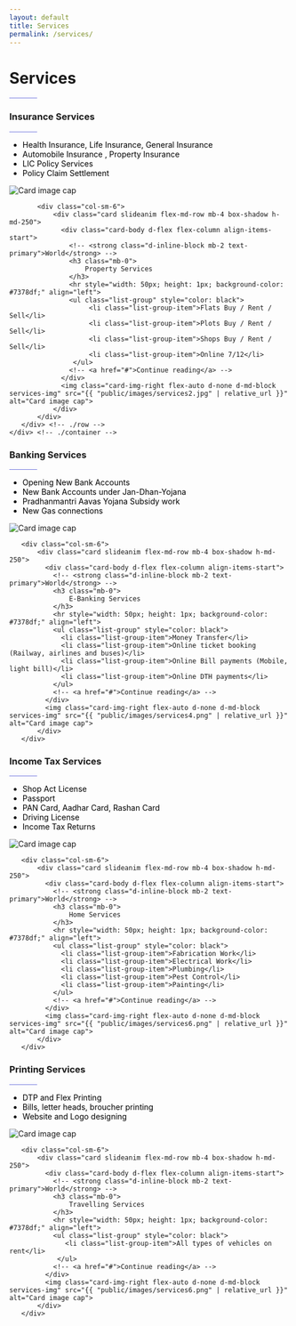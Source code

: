 ```yaml
---
layout: default
title: Services
permalink: /services/
---
```


<div id="bg-jumbotron" class="jumbotron jumbotron-fluid">
  <div class="container">
    <h1 class="times animated zoomIn" id="bg-jumbotron-text">Services</h1>
    <hr style="width: 50px; height: 1px; background-color: #7378df;" align="left">
  </div>
</div>

<div class="section">
    <div class="container">
       <div class="row animated zoomIn">
           <div class="col-sm-6">
                <div class="card slideanim flex-md-row mb-4 box-shadow h-md-250">
                  <div class="card-body d-flex flex-column align-items-start">
                    <!-- <strong class="d-inline-block mb-2 text-primary">World</strong> -->
                    <h3 class="mb-0">
                        Insurance Services
                    </h3>
                    <hr style="width: 50px; height: 1px; background-color: #7378df;" align="left">
                    <ul class="list-group" style="color: black">
                        <li class="list-group-item">Health Insurance, Life Insurance, General Insurance</li>
                        <li class="list-group-item">Automobile Insurance , Property Insurance</li>
                        <li class="list-group-item">LIC Policy Services</li>
                        <li class="list-group-item">Policy Claim Settlement</li>
                   </ul>
                    <!-- <a href="#">Continue reading</a> -->
                  </div>
                  <img class="card-img-right flex-auto d-none d-md-block services-img" src="{{ "public/images/services1.png" | relative_url }}" alt="Card image cap">
                </div>
           </div>

           <div class="col-sm-6">
               <div class="card slideanim flex-md-row mb-4 box-shadow h-md-250">
                 <div class="card-body d-flex flex-column align-items-start">
                   <!-- <strong class="d-inline-block mb-2 text-primary">World</strong> -->
                   <h3 class="mb-0">
                       Property Services
                   </h3>
                   <hr style="width: 50px; height: 1px; background-color: #7378df;" align="left">
                   <ul class="list-group" style="color: black">
                        <li class="list-group-item">Flats Buy / Rent / Sell</li>
                        <li class="list-group-item">Plots Buy / Rent / Sell</li>
                        <li class="list-group-item">Shops Buy / Rent / Sell</li>
                        <li class="list-group-item">Online 7/12</li>
                    </ul>
                   <!-- <a href="#">Continue reading</a> -->
                 </div>
                 <img class="card-img-right flex-auto d-none d-md-block services-img" src="{{ "public/images/services2.jpg" | relative_url }}" alt="Card image cap">
               </div>
           </div>
       </div> <!-- ./row -->
    </div> <!-- ./container -->
</div>

<div class="container">
   <div class="row animated zoomIn">
       <div class="col-sm-6">
            <div class="card slideanim flex-md-row mb-4 box-shadow h-md-250">
              <div class="card-body d-flex flex-column align-items-start">
                <!-- <strong class="d-inline-block mb-2 text-primary">World</strong> -->
                <h3 class="mb-0">
                    Banking Services
                </h3>
                <hr style="width: 50px; height: 1px; background-color: #7378df;" align="left">
                <ul class="list-group" style="color: black">
                  <li class="list-group-item">Opening New Bank Accounts</li>
                  <li class="list-group-item">New Bank Accounts under Jan-Dhan-Yojana</li>
                  <li class="list-group-item">Pradhanmantri Aavas Yojana Subsidy work</li>
                  <li class="list-group-item">New Gas connections</li>
                </ul>
                <!-- <a href="#">Continue reading</a> -->
              </div>
              <img class="card-img-right flex-auto d-none d-md-block services-img" src="{{ "public/images/services3.jpg" | relative_url }}" alt="Card image cap">
            </div>
       </div>

       <div class="col-sm-6">
           <div class="card slideanim flex-md-row mb-4 box-shadow h-md-250">
             <div class="card-body d-flex flex-column align-items-start">
               <!-- <strong class="d-inline-block mb-2 text-primary">World</strong> -->
               <h3 class="mb-0">
                   E-Banking Services
               </h3>
               <hr style="width: 50px; height: 1px; background-color: #7378df;" align="left">
               <ul class="list-group" style="color: black">
                 <li class="list-group-item">Money Transfer</li>
                 <li class="list-group-item">Online ticket booking (Railway, airlines and buses)</li>
                 <li class="list-group-item">Online Bill payments (Mobile, light bill)</li>
                 <li class="list-group-item">Online DTH payments</li>
               </ul>
               <!-- <a href="#">Continue reading</a> -->
             </div>
             <img class="card-img-right flex-auto d-none d-md-block services-img" src="{{ "public/images/services4.png" | relative_url }}" alt="Card image cap">
           </div>
       </div>
   </div> <!-- ./row -->
</div> <!-- ./container -->

<div class="container">
   <div class="row animated zoomIn">
       <div class="col-sm-6">
            <div class="card slideanim flex-md-row mb-4 box-shadow h-md-250">
              <div class="card-body d-flex flex-column align-items-start">
                <!-- <strong class="d-inline-block mb-2 text-primary">World</strong> -->
                <h3 class="mb-0">
                    Income Tax Services
                </h3>
                <hr style="width: 50px; height: 1px; background-color: #7378df;" align="left">
                <ul class="list-group" style="color: black">
                  <li class="list-group-item">Shop Act License</li>
                  <li class="list-group-item">Passport</li>
                  <li class="list-group-item">PAN Card, Aadhar Card, Rashan Card</li>
                  <li class="list-group-item">Driving License</li>
                  <li class="list-group-item">Income Tax Returns</li>
                </ul>
                <!-- <a href="#">Continue reading</a> -->
              </div>
              <img class="card-img-right flex-auto d-none d-md-block services-img" src="{{ "public/images/services5.jpg" | relative_url }}" alt="Card image cap">
            </div>
       </div>

       <div class="col-sm-6">
           <div class="card slideanim flex-md-row mb-4 box-shadow h-md-250">
             <div class="card-body d-flex flex-column align-items-start">
               <!-- <strong class="d-inline-block mb-2 text-primary">World</strong> -->
               <h3 class="mb-0">
                   Home Services
               </h3>
               <hr style="width: 50px; height: 1px; background-color: #7378df;" align="left">
               <ul class="list-group" style="color: black">
                 <li class="list-group-item">Fabrication Work</li>
                 <li class="list-group-item">Electrical Work</li>
                 <li class="list-group-item">Plumbing</li>
                 <li class="list-group-item">Pest Control</li>
                 <li class="list-group-item">Painting</li>
               </ul>
               <!-- <a href="#">Continue reading</a> -->
             </div>
             <img class="card-img-right flex-auto d-none d-md-block services-img" src="{{ "public/images/services6.png" | relative_url }}" alt="Card image cap">
           </div>
       </div>
   </div> <!-- ./row -->
</div> <!-- ./container -->

<div class="container">
   <div class="row animated zoomIn">
       <div class="col-sm-6">
            <div class="card slideanim flex-md-row mb-4 box-shadow h-md-250">
              <div class="card-body d-flex flex-column align-items-start">
                <!-- <strong class="d-inline-block mb-2 text-primary">World</strong> -->
                <h3 class="mb-0">
                    Printing Services
                </h3>
                <hr style="width: 50px; height: 1px; background-color: #7378df;" align="left">
                <ul class="list-group" style="color: black">
                  <li class="list-group-item">DTP and Flex Printing</li>
                  <li class="list-group-item">Bills, letter heads, broucher printing</li>
                  <li class="list-group-item">Website and Logo designing</li>
                </ul>
                <!-- <a href="#">Continue reading</a> -->
              </div>
              <img class="card-img-right flex-auto d-none d-md-block services-img" src="{{ "public/images/services5.jpg" | relative_url }}" alt="Card image cap">
            </div>
       </div>

       <div class="col-sm-6">
           <div class="card slideanim flex-md-row mb-4 box-shadow h-md-250">
             <div class="card-body d-flex flex-column align-items-start">
               <!-- <strong class="d-inline-block mb-2 text-primary">World</strong> -->
               <h3 class="mb-0">
                   Travelling Services
               </h3>
               <hr style="width: 50px; height: 1px; background-color: #7378df;" align="left">
               <ul class="list-group" style="color: black">
                  <li class="list-group-item">All types of vehicles on rent</li>
                </ul>
               <!-- <a href="#">Continue reading</a> -->
             </div>
             <img class="card-img-right flex-auto d-none d-md-block services-img" src="{{ "public/images/services6.png" | relative_url }}" alt="Card image cap">
           </div>
       </div>
   </div> <!-- ./row -->
</div> <!-- ./container -->
